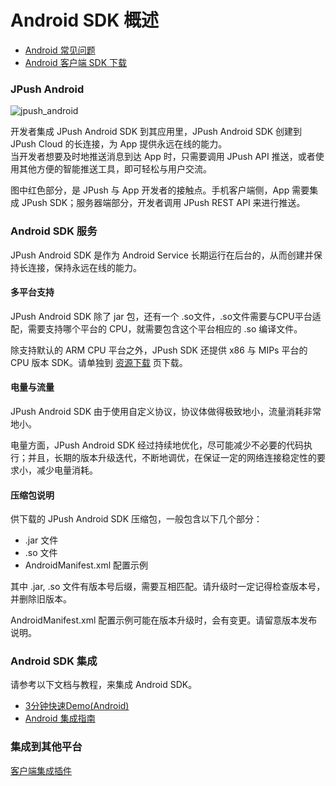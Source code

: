 # Android SDK 概述

+ [Android 常见问题](android_faq)
+ [Android 客户端 SDK 下载](../../resources/#android-sdk)

### JPush Android

![jpush_android](../image/jpush_android.png)

开发者集成 JPush Android SDK 到其应用里，JPush Android SDK 创建到 JPush Cloud 的长连接，为 App 提供永远在线的能力。  
当开发者想要及时地推送消息到达 App 时，只需要调用 JPush API 推送，或者使用其他方便的智能推送工具，即可轻松与用户交流。

图中红色部分，是 JPush 与 App 开发者的接触点。手机客户端侧，App 需要集成 JPush SDK；服务器端部分，开发者调用 JPush REST API 来进行推送。

### Android SDK 服务

JPush Android SDK 是作为 Android Service 长期运行在后台的，从而创建并保持长连接，保持永远在线的能力。


#### 多平台支持

JPush Android SDK 除了 jar 包，还有一个 .so文件，.so文件需要与CPU平台适配，需要支持哪个平台的 CPU，就需要包含这个平台相应的 .so 编译文件。

除支持默认的 ARM CPU 平台之外，JPush SDK 还提供 x86 与 MIPs 平台的 CPU 版本 SDK。请单独到 [资源下载](../../resources/) 页下载。

#### 电量与流量

JPush Android SDK 由于使用自定义协议，协议体做得极致地小，流量消耗非常地小。

电量方面，JPush Android SDK 经过持续地优化，尽可能减少不必要的代码执行；并且，长期的版本升级迭代，不断地调优，在保证一定的网络连接稳定性的要求小，减少电量消耗。


#### 压缩包说明

供下载的 JPush Android SDK 压缩包，一般包含以下几个部分：

+ .jar 文件
+ .so 文件
+ AndroidManifest.xml 配置示例

其中 .jar, .so 文件有版本号后缀，需要互相匹配。请升级时一定记得检查版本号，并删除旧版本。

AndroidManifest.xml 配置示例可能在版本升级时，会有变更。请留意版本发布说明。

### Android SDK 集成

请参考以下文档与教程，来集成 Android SDK。

+ [3分钟快速Demo(Android)](android_3m)
+ [Android 集成指南](android_guide)



### 集成到其他平台

[客户端集成插件](/client/client_plugins)

[0]: ../image/product_android.png
[1]: https://www.jpush.cn/downloads/sdk/android/
[2]: https://www.jpush.cn/downloads/sdk/android-with-x86
[3]: https://www.jpush.cn/downloads/sdk/android-with-mips
[4]: ../../updates
